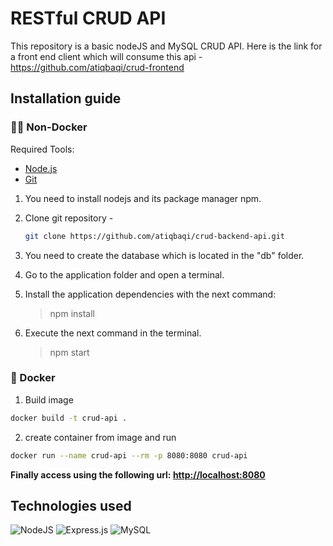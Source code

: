 # RESTful CRUD API

This repository is a basic nodeJS and MySQL CRUD API.
Here is the link for a front end client which will consume this api - https://github.com/atiqbaqi/crud-frontend

## Installation guide

### 💪🏻 Non-Docker

Required Tools: 
- [Node.js](https://nodejs.org/en/download/)
- [Git](https://git-scm.com/downloads) 

1. You need to install nodejs and its package manager npm.

2. Clone git repository -
    ```bash
    git clone https://github.com/atiqbaqi/crud-backend-api.git
    ```

3. You need to create the database which is located in the "db" folder.

4. Go to the application folder and open a terminal.

5. Install the application dependencies with the next command:
    >npm install

6. Execute the next command in the terminal.
    >npm start

### 🐳 Docker

1. Build image
```bash
docker build -t crud-api .
```
2. create container from image and run
```bash
docker run --name crud-api --rm -p 8080:8080 crud-api
```

<b>Finally access using the following url: <a href="http://localhost:8080" target="__blank">http://localhost:8080</a></b>

## Technologies used

![NodeJS](https://img.shields.io/badge/node.js-6DA55F?style=for-the-badge&logo=node.js&logoColor=white)
![Express.js](https://img.shields.io/badge/express.js-%23404d59.svg?style=for-the-badge&logo=express&logoColor=%2361DAFB)
![MySQL](https://img.shields.io/badge/mysql-%2300f.svg?style=for-the-badge&logo=mysql&logoColor=white)

